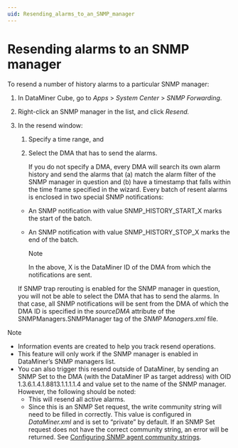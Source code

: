 ```yaml
---
uid: Resending_alarms_to_an_SNMP_manager
---
```


# Resending alarms to an SNMP manager

To resend a number of history alarms to a particular SNMP manager:

1. In DataMiner Cube, go to *Apps* > *System Center* \> *SNMP Forwarding*.

1. Right-click an SNMP manager in the list, and click *Resend.*

1. In the resend window:

   1. Specify a time range, and

   1. Select the DMA that has to send the alarms.

      If you do not specify a DMA, every DMA will search its own alarm history and send the alarms that (a) match the alarm filter of the SNMP manager in question and (b) have a timestamp that falls within the time frame specified in the wizard.     Every batch of resent alarms is enclosed in two special SNMP notifications:

   - An SNMP notification with value SNMP_HISTORY_START_X marks the start of the batch.

   - An SNMP notification with value SNMP_HISTORY_STOP_X marks the end of the batch.

     > [!NOTE]
     > In the above, X is the DataMiner ID of the DMA from which the notifications are sent.

   If SNMP trap rerouting is enabled for the SNMP manager in question, you will not be able to select the DMA that has to send the alarms. In that case, all SNMP notifications will be sent from the DMA of which the DMA ID is specified in the *sourceDMA* attribute of the SNMPManagers.SNMPManager tag of the *SNMP Managers.xml* file.

> [!NOTE]
>
> - Information events are created to help you track resend operations.
> - This feature will only work if the SNMP manager is enabled in DataMiner’s SNMP managers list.
> - You can also trigger this resend outside of DataMiner, by sending an SNMP Set to the DMA (with the DataMiner IP as target address) with OID 1.3.6.1.4.1.8813.1.1.1.1.4 and value set to the name of the SNMP manager. However, the following should be noted:
>   - This will resend all active alarms.
>   - Since this is an SNMP Set request, the write community string will need to be filled in correctly. This value is configured in *DataMiner.xml* and is set to “private” by default. If an SNMP Set request does not have the correct community string, an error will be returned. See [Configuring SNMP agent community strings](xref:Configuring_SNMP_agent_community_strings).

